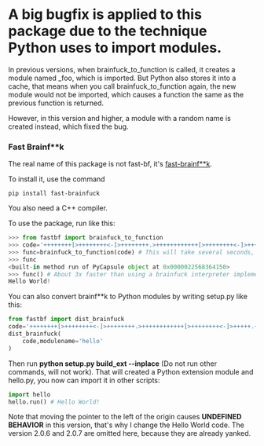 
# A big bugfix is applied to this package due to the technique Python uses to import modules.

In previous versions, when brainfuck_to_function is called, it creates a module named _foo, which is imported. But Python also stores it into a cache, that means when you call brainfuck_to_function again, the new module would not be imported, which causes a function the same as the previous function is returned.

However, in this version and higher, a module with a random name is created instead, which fixed the bug.

### Fast Brainf**k

The real name of this package is not fast-bf, it's [fast-brainf**k](https://pypi.org/project/fast-brainfuck/).

To install it, use the command

```commandline
pip install fast-brainfuck
```

You also need a C++ compiler.

To use the package, run like this:

```python
>>> from fastbf import brainfuck_to_function
>>> code='++++++++[>++++++++<-]>++++++++.>++++++++++++[>++++++++<-]>+++++.+++++++..+++.>++++[>++++++++<-]>.<<<<+++++++++++++++.>>.+++.------.--------.>>+.'
>>> func=brainfuck_to_function(code) # This will take several seconds, because the C++ compiler is compiling your code.
>>> func
<built-in method run of PyCapsule object at 0x0000022568364150>
>>> func() # About 3x faster than using a brainfuck interpreter implemented in C++.
Hello World!
```

You can also convert brainf**k to Python modules by writing setup.py like this:

```python
from fastbf import dist_brainfuck
code='++++++++[>++++++++<-]>++++++++.>++++++++++++[>++++++++<-]>+++++.+++++++..+++.>++++[>++++++++<-]>.<<<<+++++++++++++++.>>.+++.------.--------.>>+.'
dist_brainfuck(
    code,modulename='hello'
)
```

Then run **python setup.py build_ext --inplace** (Do not run other commands, will not work).
That will created a Python extension module and hello.py, you now can import it in other scripts:

```python
import hello
hello.run() # Hello World!
```

Note that moving the pointer to the left of the origin causes **UNDEFINED BEHAVIOR** in this version, that's why I change the Hello World code.
The version 2.0.6 and 2.0.7 are omitted here, because they are already yanked.
